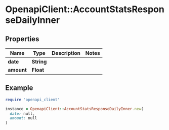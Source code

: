 # OpenapiClient::AccountStatsResponseDailyInner

## Properties

| Name | Type | Description | Notes |
| ---- | ---- | ----------- | ----- |
| **date** | **String** |  |  |
| **amount** | **Float** |  |  |

## Example

```ruby
require 'openapi_client'

instance = OpenapiClient::AccountStatsResponseDailyInner.new(
  date: null,
  amount: null
)
```

